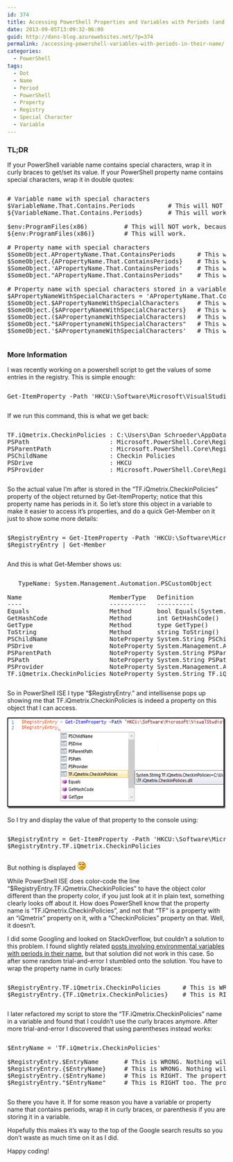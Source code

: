 ```yaml
---
id: 374
title: Accessing PowerShell Properties and Variables with Periods (and other special characters) in their Name
date: 2013-09-05T13:09:32-06:00
guid: http://dans-blog.azurewebsites.net/?p=374
permalink: /accessing-powershell-variables-with-periods-in-their-name/
categories:
  - PowerShell
tags:
  - Dot
  - Name
  - Period
  - PowerShell
  - Property
  - Registry
  - Special Character
  - Variable
---
```

### TL;DR

If your PowerShell variable name contains special characters, wrap it in curly braces to get/set its value. If your PowerShell property name contains special characters, wrap it in double quotes:

<div id="scid:C89E2BDB-ADD3-4f7a-9810-1B7EACF446C1:ad32e0da-8e49-4395-8ab6-470fe0ba9cc9" class="wlWriterEditableSmartContent" style="float: none; padding-bottom: 0px; padding-top: 0px; padding-left: 0px; margin: 0px; display: inline; padding-right: 0px">
  <pre style=white-space:normal>

  <pre class="brush: powershell; pad-line-numbers: true; title: ; notranslate" title="">
# Variable name with special characters
$VariableName.That.Contains.Periods			# This will NOT work.
${VariableName.That.Contains.Periods}		# This will work.

$env:ProgramFiles(x86)			# This will NOT work, because parentheses are special characters.
${env:ProgramFiles(x86)}		# This will work.

# Property name with special characters
$SomeObject.APropertyName.That.ContainsPeriods		# This will NOT work.
$SomeObject.{APropertyName.That.ContainsPeriods}	# This will work.
$SomeObject.'APropertyName.That.ContainsPeriods'	# This will also work.
$SomeObject."APropertyName.That.ContainsPeriods"	# This will work too.

# Property name with special characters stored in a variable
$APropertyNameWithSpecialCharacters = 'APropertyName.That.ContainsPeriods'
$SomeObject.$APropertyNameWithSpecialCharacters		# This will NOT work.
$SomeObject.{$APropertyNameWithSpecialCharacters}	# This will NOT work.
$SomeObject.($APropertynameWithSpecialCharacters)	# This will work.
$SomeObject."$APropertynameWithSpecialCharacters"	# This will also work.
$SomeObject.'$APropertynameWithSpecialCharacters'	# This will NOT work.
</pre>
</div>



### More Information

I was recently working on a powershell script to get the values of some entries in the registry. This is simple enough:

<div id="scid:C89E2BDB-ADD3-4f7a-9810-1B7EACF446C1:55c80560-3850-4ff1-b769-85f2746c8b84" class="wlWriterEditableSmartContent" style="float: none; padding-bottom: 0px; padding-top: 0px; padding-left: 0px; margin: 0px; display: inline; padding-right: 0px">
  <pre style=white-space:normal>

  <pre class="brush: powershell; pad-line-numbers: true; title: ; notranslate" title="">
Get-ItemProperty -Path 'HKCU:\Software\Microsoft\VisualStudio\11.0_Config\TeamFoundation\SourceControl\Checkin Policies' -Name 'TF.iQmetrix.CheckinPolicies'
</pre>
</div>

If we run this command, this is what we get back:

<div id="scid:C89E2BDB-ADD3-4f7a-9810-1B7EACF446C1:ed4fd505-e592-4fa4-8d58-021890a84d38" class="wlWriterEditableSmartContent" style="float: none; padding-bottom: 0px; padding-top: 0px; padding-left: 0px; margin: 0px; display: inline; padding-right: 0px">
  <pre style=white-space:normal>

  <pre class="brush: plain; title: ; notranslate" title="">
TF.iQmetrix.CheckinPolicies : C:\Users\Dan Schroeder\AppData\Local\Microsoft\VisualStudio\11.0\Extensions\mwlu1noz.4t5\TF.iQmetrix.CheckinPolicies.dll
PSPath                      : Microsoft.PowerShell.Core\Registry::HKEY_CURRENT_USER\Software\Microsoft\VisualStudio\11.0_Config\TeamFoundation\SourceControl\Checkin Policies
PSParentPath                : Microsoft.PowerShell.Core\Registry::HKEY_CURRENT_USER\Software\Microsoft\VisualStudio\11.0_Config\TeamFoundation\SourceControl
PSChildName                 : Checkin Policies
PSDrive                     : HKCU
PSProvider                  : Microsoft.PowerShell.Core\Registry
</pre>
</div>

So the actual value I’m after is stored in the “TF.iQmetrix.CheckinPolicies” property of the object returned by Get-ItemProperty; notice that this property name has periods in it. So let’s store this object in a variable to make it easier to access it’s properties, and do a quick Get-Member on it just to show some more details:

<div id="scid:C89E2BDB-ADD3-4f7a-9810-1B7EACF446C1:1c35b055-99ea-4e3c-8150-9370a026d21f" class="wlWriterEditableSmartContent" style="float: none; padding-bottom: 0px; padding-top: 0px; padding-left: 0px; margin: 0px; display: inline; padding-right: 0px">
  <pre style=white-space:normal>

  <pre class="brush: powershell; title: ; notranslate" title="">
$RegistryEntry = Get-ItemProperty -Path 'HKCU:\Software\Microsoft\VisualStudio\11.0_Config\TeamFoundation\SourceControl\Checkin Policies' -Name 'TF.iQmetrix.CheckinPolicies'
$RegistryEntry | Get-Member
</pre>
</div>

And this is what Get-Member shows us:

<div id="scid:C89E2BDB-ADD3-4f7a-9810-1B7EACF446C1:81b5dca5-dcf8-4bbc-9dd2-730cbc50cf85" class="wlWriterEditableSmartContent" style="float: none; padding-bottom: 0px; padding-top: 0px; padding-left: 0px; margin: 0px; display: inline; padding-right: 0px">
  <pre style=white-space:normal>

  <pre class="brush: plain; title: ; notranslate" title="">
   TypeName: System.Management.Automation.PSCustomObject

Name                        MemberType   Definition
----                        ----------   ----------
Equals                      Method       bool Equals(System.Object obj)
GetHashCode                 Method       int GetHashCode()
GetType                     Method       type GetType()
ToString                    Method       string ToString()
PSChildName                 NoteProperty System.String PSChildName=Checkin Policies
PSDrive                     NoteProperty System.Management.Automation.PSDriveInfo PSDrive=HKCU
PSParentPath                NoteProperty System.String PSParentPath=Microsoft.PowerShell.Core\Registry::HKEY_CURRENT_USER\Software\Microsoft\VisualStudio\11.0_Config\TeamFoundation\SourceControl
PSPath                      NoteProperty System.String PSPath=Microsoft.PowerShell.Core\Registry::HKEY_CURRENT_USER\Software\Microsoft\VisualStudio\11.0_Config\TeamFoundation\SourceControl\Checkin Policies
PSProvider                  NoteProperty System.Management.Automation.ProviderInfo PSProvider=Microsoft.PowerShell.Core\Registry
TF.iQmetrix.CheckinPolicies NoteProperty System.String TF.iQmetrix.CheckinPolicies=C:\Users\Dan Schroeder\AppData\Local\Microsoft\VisualStudio\11.0\Extensions\mwlu1noz.4t5\TF.iQmetrix.CheckinPolicies.dll
</pre>
</div>



So in PowerShell ISE I type “$RegistryEntry.” and intellisense pops up showing me that TF.iQmetrix.CheckinPolicies is indeed a property on this object that I can access.

[<img title="PowerShell ISE Intellisense" style="border-left-width: 0px; border-right-width: 0px; background-image: none; border-bottom-width: 0px; padding-top: 0px; padding-left: 0px; display: inline; padding-right: 0px; border-top-width: 0px" border="0" alt="PowerShell ISE Intellisense" src="/assets/Posts/2013/09/PowerShell-ISE-Intellisense_thumb.png" width="600" height="210" />](/assets/Posts/2013/09/PowerShell-ISE-Intellisense.png)

So I try and display the value of that property to the console using:

<div id="scid:C89E2BDB-ADD3-4f7a-9810-1B7EACF446C1:6f57a12a-00a3-4b05-b47e-d34234f380f5" class="wlWriterEditableSmartContent" style="float: none; padding-bottom: 0px; padding-top: 0px; padding-left: 0px; margin: 0px; display: inline; padding-right: 0px">
  <pre style=white-space:normal>

  <pre class="brush: powershell; title: ; notranslate" title="">
$RegistryEntry = Get-ItemProperty -Path 'HKCU:\Software\Microsoft\VisualStudio\11.0_Config\TeamFoundation\SourceControl\Checkin Policies' -Name 'TF.iQmetrix.CheckinPolicies'
$RegistryEntry.TF.iQmetrix.CheckinPolicies
</pre>
</div>

But nothing is displayed <img class="wlEmoticon wlEmoticon-sadsmile" style="border-top-style: none; border-left-style: none; border-bottom-style: none; border-right-style: none" alt="Sad smile" src="/assets/Posts/2013/09/wlEmoticon-sadsmile.png" />

While PowerShell ISE does color-code the line “$RegistryEntry.TF.iQmetrix.CheckinPolicies” to have the object color different than the property color, if you just look at it in plain text, something clearly looks off about it. How does PowerShell know that the property name is “TF.iQmetrix.CheckinPolicies”, and not that “TF” is a property with an “iQmetrix” property on it, with a “CheckinPolicies” property on that. Well, it doesn’t.

I did some Googling and looked on StackOverflow, but couldn’t a solution to this problem. I found slightly related [posts involving environmental variables with periods in their name](http://stackoverflow.com/questions/9984065/cannot-resolve-environment-variables-in-powershell-with-periods-in-them), but that solution did not work in this case. So after some random trial-and-error I stumbled onto the solution. You have to wrap the property name in curly braces:

<div id="scid:C89E2BDB-ADD3-4f7a-9810-1B7EACF446C1:ce3091d6-423c-44e2-ba48-064f99fc0dd9" class="wlWriterEditableSmartContent" style="float: none; padding-bottom: 0px; padding-top: 0px; padding-left: 0px; margin: 0px; display: inline; padding-right: 0px">
  <pre style=white-space:normal>

  <pre class="brush: powershell; title: ; notranslate" title="">
$RegistryEntry.TF.iQmetrix.CheckinPolicies		# This is WRONG. Nothing will be returned.
$RegistryEntry.{TF.iQmetrix.CheckinPolicies}	# This is RIGHT. The property's value will returned.
</pre>
</div>



I later refactored my script to store the “TF.iQmetrix.CheckinPolicies” name in a variable and found that I couldn’t use the curly braces anymore. After more trial-and-error I discovered that using parentheses instead works:

<div id="scid:C89E2BDB-ADD3-4f7a-9810-1B7EACF446C1:20716b83-d944-4b87-98df-292f161a9467" class="wlWriterEditableSmartContent" style="float: none; padding-bottom: 0px; padding-top: 0px; padding-left: 0px; margin: 0px; display: inline; padding-right: 0px">
  <pre style=white-space:normal>

  <pre class="brush: powershell; title: ; notranslate" title="">
$EntryName = 'TF.iQmetrix.CheckinPolicies'

$RegistryEntry.$EntryName		# This is WRONG. Nothing will be returned.
$RegistryEntry.{$EntryName}		# This is WRONG. Nothing will be returned.
$RegistryEntry.($EntryName)		# This is RIGHT. The property's value will be returned.
$RegistryEntry."$EntryName"		# This is RIGHT too. The property's value will be returned.
</pre>
</div>



So there you have it. If for some reason you have a variable or property name that contains periods, wrap it in curly braces, or parenthesis if you are storing it in a variable.

Hopefully this makes it’s way to the top of the Google search results so you don’t waste as much time on it as I did.

Happy coding!

